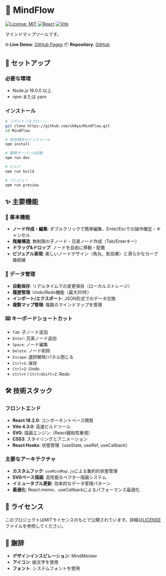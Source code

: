 ﻿# 🧠 MindFlow

[![License: MIT](https://img.shields.io/badge/License-MIT-blue.svg)](https://opensource.org/licenses/MIT)
[![React](https://img.shields.io/badge/React-18.2.0-blue.svg)](https://reactjs.org/)
[![Vite](https://img.shields.io/badge/Vite-4.3.0-646CFF.svg)](https://vitejs.dev/)

マインドマップツールです。

🌐 **Live Demo**: [GitHub Pages](https://sk0ya.github.io/MindFlow/)
📦 **Repository**: [GitHub](https://github.com/sk0ya/MindFlow)
## 🚀 セットアップ

### 必要な環境
- Node.js 16.0.0 以上
- npm または yarn

### インストール
```bash
# リポジトリをクローン
git clone https://github.com/sk0ya/MindFlow.git
cd MindFlow

# 依存関係のインストール
npm install

# 開発サーバーの起動
npm run dev

# ビルド
npm run build

# プレビュー
npm run preview
```

## ✨ 主要機能

### 🎯 基本機能
- **ノード作成・編集**: ダブルクリックで簡単編集、Enter/Escでの操作確定・キャンセル
- **階層構造**: 無制限の子ノード・兄弟ノード作成（Tab/Enterキー）
- **ドラッグ&ドロップ**: ノードを自由に移動・配置
- **ビジュアル表現**: 美しいノードデザイン（角丸、影効果）と滑らかなカーブ接続線

### 💾 データ管理
- **自動保存**: リアルタイムでの変更保存（ローカルストレージ）
- **履歴管理**: Undo/Redo機能（最大50件）
- **インポート/エクスポート**: JSON形式でのデータ交換
- **複数マップ管理**: 複数のマインドマップを管理

### ⌨️ キーボードショートカット
- `Tab`: 子ノード追加
- `Enter`: 兄弟ノード追加
- `Space`: ノード編集
- `Delete`: ノード削除
- `Escape`: 選択解除/パネル閉じる
- `Ctrl+S`: 保存
- `Ctrl+Z`: Undo
- `Ctrl+Y` / `Ctrl+Shift+Z`: Redo

## 🛠️ 技術スタック

### フロントエンド
- **React 18.2.0**: コンポーネントベース開発
- **Vite 4.3.0**: 高速ビルドツール
- **SVG**: 描画エンジン（React親和性重視）
- **CSS3**: スタイリングとアニメーション
- **React Hooks**: 状態管理（useState, useRef, useCallback）

### 主要なアーキテクチャ
- **カスタムフック**: `useMindMap.js`による集約的状態管理
- **SVGベース描画**: 高性能なベクター描画システム
- **イミュータブル更新**: 効率的なデータ管理パターン
- **最適化**: React.memo、useCallbackによるパフォーマンス最適化

## 📄 ライセンス

このプロジェクトはMITライセンスのもとで公開されています。詳細は[LICENSE](LICENSE)ファイルを参照してください。

## 🙏 謝辞

- **デザインインスピレーション**: MindMeister
- **アイコン**: 絵文字を使用
- **フォント**: システムフォントを使用

